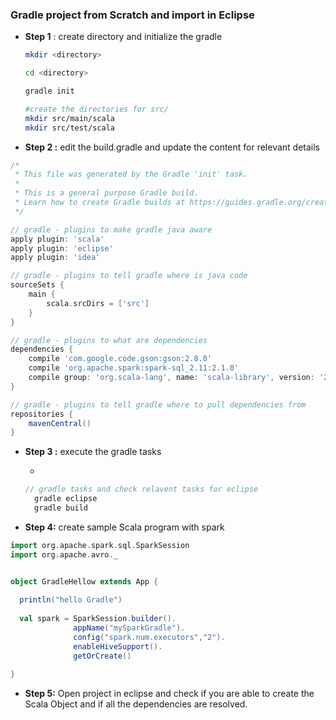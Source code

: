 ### Gradle project from Scratch and import in Eclipse



- **Step 1**  :  create directory and initialize the gradle 

  ```sh
  mkdir <directory>
  
  cd <directory>  
  
  gradle init
  
  #create the directories for src/
  mkdir src/main/scala
  mkdir src/test/scala
  ```

- **Step 2 :** edit the build.gradle and update the content for relevant details

```groovy
/*
 * This file was generated by the Gradle 'init' task.
 *
 * This is a general purpose Gradle build.
 * Learn how to create Gradle builds at https://guides.gradle.org/creating-new-gradle-builds/
 */

// gradle - plugins to make gradle java aware
apply plugin: 'scala'
apply plugin: 'eclipse'
apply plugin: 'idea'

// gradle - plugins to tell gradle where is java code
sourceSets {
    main {
        scala.srcDirs = ['src']
    }
}

// gradle - plugins to what are dependencies
dependencies {
    compile 'com.google.code.gson:gson:2.8.0'
    compile 'org.apache.spark:spark-sql_2.11:2.1.0'
    compile group: 'org.scala-lang', name: 'scala-library', version: '2.11.11'
}

// gradle - plugins to tell gradle where to pull dependencies from
repositories {
    mavenCentral()
}
```

- **Step 3 :**  execute the gradle tasks 

  - 

  ```groovy
  // gradle tasks and check relavent tasks for eclipse
  	gradle eclipse
  	gradle build
  ```

- **Step 4:** create sample Scala program with spark 

```scala
import org.apache.spark.sql.SparkSession
import org.apache.avro._


object GradleHellow extends App {
  
  println("hello Gradle")
  
  val spark = SparkSession.builder().
              appName("mySparkGradle").
              config("spark.num.executors","2").
              enableHiveSupport().
              getOrCreate()
               
}
```



- **Step 5:** Open project in eclipse and check if you are able to create the Scala Object and if all the dependencies are resolved.